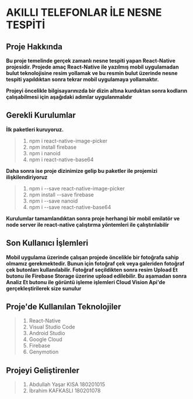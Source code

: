 # AKILLI TELEFONLAR İLE NESNE TESPİTİ		


## Proje Hakkında

**Bu proje temelinde gerçek zamanlı nesne tespiti yapan React-Native projesidir. Projede amaç React-Native ile yazılmış mobil uygulamadan bulut teknolojisine resim yollamak ve bu resmin bulut üzerinde nesne tespiti yapıldıktan sonra tekrar mobil uygulamaya yollamaktır.**

**Projeyi öncelikle bilgisayarınızda bir dizin altına kurduktan sonra kodların çalışabilmesi için aşağıdaki adımlar uygulanmalıdır**

## Gerekli Kurulumlar

**İlk paketleri kuruyoruz.**
> 1. npm i  react-native-image-picker
> 2. npm install firebase
> 3. npm i  nanoid
> 4. npm i react-native-base64

**Daha sonra ise proje dizinimize gelip bu paketler ile projemizi ilişkilendiriyoruz**
> 1. npm i --save react-native-image-picker
> 2. npm install --save firebase
> 3. npm i --save nanoid
> 4. npm i --save react-native-base64

**Kurulumlar tamamlandıktan sonra proje herhangi bir mobil emilatör ve node server ile react-native çalıştırma yöntemleri ile çalıştırılabilir**

## Son Kullanıcı İşlemleri

**Mobil uygulama üzerinde çalışan projede öncelikle bir fotoğrafa sahip olmamız gerekmektedir. Bunun için fotoğraf çek veya galeriden fotoğraf çek butonları kullanılabilir. Fotoğraf seçildikten sonra resim Upload Et butonu ile Firebase Storage üzerine upload edilebilir. Bu aşamadan sonra Analiz Et butonu ile görüntü işleme işlemleri Cloud Vision Api'de gerçekleştirilerek size sunulur**

## Proje'de Kullanılan Teknolojiler

> 1. React-Native
> 2. Visual Studio Code
> 3. Android Studio
> 4. Google Cloud
> 5. Firebase
> 6. Genymotion

## Projeyi Geliştirenler

> 1. Abdullah Yaşar KISA 180201015	
> 2. İbrahim KAFKASLI 180201078
